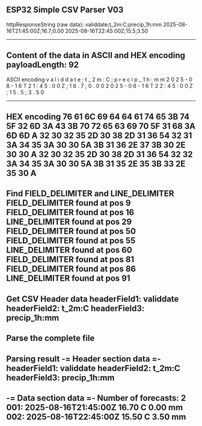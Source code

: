 ESP32 Simple CSV Parser V03
-----------------------------------
httpResponseString (raw data):
validdate;t_2m:C;precip_1h:mm
2025-08-16T21:45:00Z;16.7;0.00
2025-08-16T22:45:00Z;15.5;3.50

-----------------------------------
Content of the data in ASCII and HEX encoding
payloadLength: 92
-----------------------------------
ASCII encoding
v a l i d d a t e ; t _ 2 m : C 
; p r e c i p _ 1 h : m m 
 2 0 
2 5 - 0 8 - 1 6 T 2 1 : 4 5 : 0 
0 Z ; 1 6 . 7 ; 0 . 0 0 
 2 0 2 
5 - 0 8 - 1 6 T 2 2 : 4 5 : 0 0 
Z ; 1 5 . 5 ; 3 . 5 0 
 
-----------------------------------
HEX encoding
76 61 6C 69 64 64 61 74 65 3B 74 5F 32 6D 3A 43 
3B 70 72 65 63 69 70 5F 31 68 3A 6D 6D A 32 30 
32 35 2D 30 38 2D 31 36 54 32 31 3A 34 35 3A 30 
30 5A 3B 31 36 2E 37 3B 30 2E 30 30 A 32 30 32 
35 2D 30 38 2D 31 36 54 32 32 3A 34 35 3A 30 30 
5A 3B 31 35 2E 35 3B 33 2E 35 30 A 
-----------------------------------
Find FIELD_DELIMITER and LINE_DELIMITER
FIELD_DELIMITER found at pos 9
FIELD_DELIMITER found at pos 16
LINE_DELIMITER found at pos 29
FIELD_DELIMITER found at pos 50
FIELD_DELIMITER found at pos 55
LINE_DELIMITER found at pos 60
FIELD_DELIMITER found at pos 81
FIELD_DELIMITER found at pos 86
LINE_DELIMITER found at pos 91
-----------------------------------
Get CSV Header data
headerField1: validdate
headerField2: t_2m:C
headerField3: precip_1h:mm
-----------------------------------
Parse the complete file
-----------------------------------
Parsing result
-= Header section data =-
headerField1: validdate
headerField2: t_2m:C
headerField3: precip_1h:mm
-----------------------------------
-= Data section data =-
Number of forecasts: 2
001: 2025-08-16T21:45:00Z 16.70 C 0.00 mm
002: 2025-08-16T22:45:00Z 15.50 C 3.50 mm
-----------------------------------
